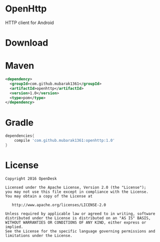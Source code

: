 OpenHttp
=======

HTTP client for Android

Download
=======

Maven
=====
```xml
<dependency>
  <groupId>com.github.mubarak1361</groupId>
  <artifactId>openhttp</artifactId>
  <version>1.0</version>
  <type>pom</type>
</dependency>
```

Gradle
======
```groovy
dependencies{
    compile 'com.github.mubarak1361:openhttp:1.0'
}
```

License
=======

    Copyright 2016 OpenDesk

    Licensed under the Apache License, Version 2.0 (the "License");
    you may not use this file except in compliance with the License.
    You may obtain a copy of the License at

       http://www.apache.org/licenses/LICENSE-2.0

    Unless required by applicable law or agreed to in writing, software
    distributed under the License is distributed on an "AS IS" BASIS,
    WITHOUT WARRANTIES OR CONDITIONS OF ANY KIND, either express or implied.
    See the License for the specific language governing permissions and
    limitations under the License.